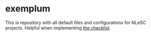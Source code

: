 # exemplum
This is repository with all default files and configurations for NLeSC projects. Helpful when implementing [the checklist](https://github.com/NLeSC/estep-checklist).
